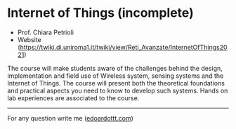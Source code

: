 # Internet of Things (incomplete)

- Prof. Chiara Petrioli
- Website (https://twiki.di.uniroma1.it/twiki/view/Reti_Avanzate/InternetOfThings2021)

The course will make students aware of the challenges behind the design, implementation and field use of Wireless system, sensing systems and the Internet of Things. The course will present both the theoretical foundations and practical aspects you need to know to develop such systems. Hands on lab experiences are associated to the course.

---------

For any question write me ([edoardottt.com](https://edoardottt.com/))
